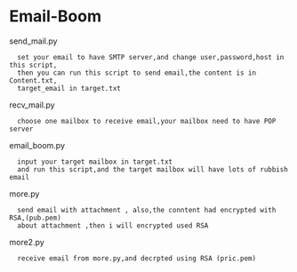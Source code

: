 # Email-Boom
  send_mail.py 
  
      set your email to have SMTP server,and change user,password,host in this script,
      then you can run this script to send email,the content is in Content.txt,
	  target_email in target.txt
      
  recv_mail.py
  
      choose one mailbox to receive email,your mailbox need to have POP server
      
  email_boom.py
  
      input your target mailbox in target.txt
      and run this script,and the target mailbox will have lots of rubbish email
  
  more.py
  
      send email with attachment , also,the conntent had encrypted with RSA,(pub.pem)
      about attachment ,then i will encrypted used RSA
      
  more2.py
  
      receive email from more.py,and decrpted using RSA (pric.pem)
